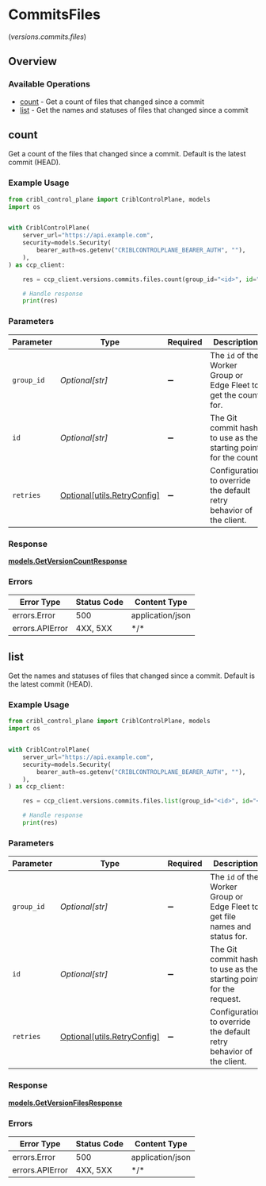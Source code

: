 # CommitsFiles
(*versions.commits.files*)

## Overview

### Available Operations

* [count](#count) - Get a count of files that changed since a commit
* [list](#list) - Get the names and statuses of files that changed since a commit

## count

Get a count of the files that changed since a commit. Default is the latest commit (HEAD).

### Example Usage

<!-- UsageSnippet language="python" operationID="getVersionCount" method="get" path="/version/count" -->
```python
from cribl_control_plane import CriblControlPlane, models
import os


with CriblControlPlane(
    server_url="https://api.example.com",
    security=models.Security(
        bearer_auth=os.getenv("CRIBLCONTROLPLANE_BEARER_AUTH", ""),
    ),
) as ccp_client:

    res = ccp_client.versions.commits.files.count(group_id="<id>", id="<id>")

    # Handle response
    print(res)

```

### Parameters

| Parameter                                                                   | Type                                                                        | Required                                                                    | Description                                                                 |
| --------------------------------------------------------------------------- | --------------------------------------------------------------------------- | --------------------------------------------------------------------------- | --------------------------------------------------------------------------- |
| `group_id`                                                                  | *Optional[str]*                                                             | :heavy_minus_sign:                                                          | The <code>id</code> of the Worker Group or Edge Fleet to get the count for. |
| `id`                                                                        | *Optional[str]*                                                             | :heavy_minus_sign:                                                          | The Git commit hash to use as the starting point for the count.             |
| `retries`                                                                   | [Optional[utils.RetryConfig]](../../models/utils/retryconfig.md)            | :heavy_minus_sign:                                                          | Configuration to override the default retry behavior of the client.         |

### Response

**[models.GetVersionCountResponse](../../models/getversioncountresponse.md)**

### Errors

| Error Type       | Status Code      | Content Type     |
| ---------------- | ---------------- | ---------------- |
| errors.Error     | 500              | application/json |
| errors.APIError  | 4XX, 5XX         | \*/\*            |

## list

Get the names and statuses of files that changed since a commit. Default is the latest commit (HEAD).

### Example Usage

<!-- UsageSnippet language="python" operationID="getVersionFiles" method="get" path="/version/files" -->
```python
from cribl_control_plane import CriblControlPlane, models
import os


with CriblControlPlane(
    server_url="https://api.example.com",
    security=models.Security(
        bearer_auth=os.getenv("CRIBLCONTROLPLANE_BEARER_AUTH", ""),
    ),
) as ccp_client:

    res = ccp_client.versions.commits.files.list(group_id="<id>", id="<id>")

    # Handle response
    print(res)

```

### Parameters

| Parameter                                                                               | Type                                                                                    | Required                                                                                | Description                                                                             |
| --------------------------------------------------------------------------------------- | --------------------------------------------------------------------------------------- | --------------------------------------------------------------------------------------- | --------------------------------------------------------------------------------------- |
| `group_id`                                                                              | *Optional[str]*                                                                         | :heavy_minus_sign:                                                                      | The <code>id</code> of the Worker Group or Edge Fleet to get file names and status for. |
| `id`                                                                                    | *Optional[str]*                                                                         | :heavy_minus_sign:                                                                      | The Git commit hash to use as the starting point for the request.                       |
| `retries`                                                                               | [Optional[utils.RetryConfig]](../../models/utils/retryconfig.md)                        | :heavy_minus_sign:                                                                      | Configuration to override the default retry behavior of the client.                     |

### Response

**[models.GetVersionFilesResponse](../../models/getversionfilesresponse.md)**

### Errors

| Error Type       | Status Code      | Content Type     |
| ---------------- | ---------------- | ---------------- |
| errors.Error     | 500              | application/json |
| errors.APIError  | 4XX, 5XX         | \*/\*            |